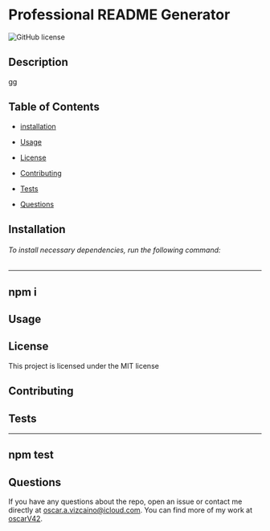 # Professional README Generator

![GitHub license](https://img.shields.io/badge/license-MIT-yellow.svg)

## Description

gg

## Table of Contents

- [installation](#installation)
- [Usage](#usage)

- [License](#license)

- [Contributing](#contributing)

- [Tests](#tests)

- [Questions](#questions)

## Installation

###### To install necessary dependencies, run the following command:

---

## npm i

## Usage

## License

This project is licensed under the MIT license

## Contributing

## Tests

---

## npm test

## Questions

If you have any questions about the repo, open an issue or contact me directly at oscar.a.vizcaino@icloud.com. You can find more of my work at
[oscarV42](https://github.com/oscarV42/).
